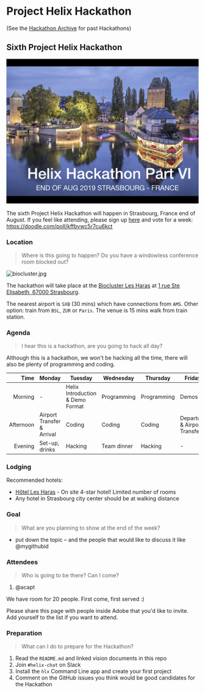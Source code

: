 # Project Helix Hackathon

(See the [Hackathon Archive](.) for past Hackathons)

## Sixth Project Helix Hackathon

![Helix - Save the date VI](./Helix%20Save%20the%20Date%206.jpeg)

The sixth Project Helix Hackathon will happen in Strasbourg, France end of August. If you feel like attending, please sign up [here](#Attendees) and vote for a week: https://doodle.com/poll/kffbvwc5r7cu6kct

### Location

> Where is this going to happen? Do you have a windowless conference room blocked out?

![biocluster.jpg](http://www.les-haras-biocluster.com/images/header_bg.jpg)

The hackathon will take place at the [Biocluster Les Haras](http://www.les-haras-biocluster.com/) at [1 rue Ste Elisabeth, 67000 Strasbourg](https://goo.gl/maps/fD8HL2Jpjcx).

The nearest airport is `SXB` (30 mins) which have connections from `AMS`. Other option: train from `BSL`, `ZUR` or `Paris`. The venue is 15 mins walk from train station.

### Agenda

> I hear this is a hackathon, are you going to hack all day?

Although this is a hackathon, we won't be hacking all the time, there will also be plenty of programming and coding.

| Time      | Monday         | Tuesday                          | Wednesday   | Thursday    | Friday    |
| --------: | -------------- | -------------------------------- | ----------- | ----------- | --------- |
|   Morning | -              | Helix Introduction & Demo Format | Programming | Programming | Demos     |
| Afternoon | Airport Transfer & Arrival       | Coding                           | Coding      | Coding     | Departure & Airport Transfer |
|   Evening | Set-up, drinks | Hacking                          | Team dinner | Hacking     | -         |

### Lodging

Recommended hotels:

- [Hôtel Les Haras](http://www.les-haras-hotel.com/) - On site 4-star hotel! Limited number of rooms
- Any hotel in Strasbourg city center should be at walking distance

### Goal

> What are you planning to show at the end of the week?

* put down the topic – and the people that would like to discuss it like @mygithubid

### Attendees

> Who is going to be there? Can I come?

1. @acapt

We have room for 20 people. First come, first served :)

Please share this page with people inside Adobe that you'd like to invite. Add yourself to the list if you want to attend.

### Preparation

> What can I do to prepare for the Hackathon?

1. Read the `README.md` and linked vision documents in this repo
2. Join `#helix-chat` on Slack
3. Install the `hlx` Command Line app and create your first project
4. Comment on the GitHub issues you think would be good candidates for the Hackathon
